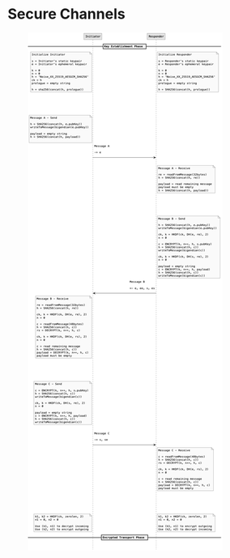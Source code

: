 # Secure Channels

<figure><img src="../../.gitbook/assets/xx.png" alt=""><figcaption></figcaption></figure>
